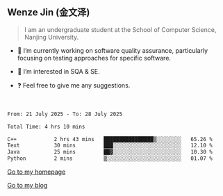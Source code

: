 ## Wenze Jin (金文泽)

> I am an undergraduate student at the School of Computer Science, Nanjing University.

- 🔭 I’m currently working on software quality assurance, particularly focusing on testing approaches for specific software.
  
- 🌱 I’m interested in SQA & SE.
  
- ❓ Feel free to give me any suggestions.  

<br>  

<!--START_SECTION:waka-->

```txt
From: 21 July 2025 - To: 28 July 2025

Total Time: 4 hrs 10 mins

C++            2 hrs 43 mins   ████████████████▒░░░░░░░░   65.26 %
Text           30 mins         ███░░░░░░░░░░░░░░░░░░░░░░   12.10 %
Java           25 mins         ██▓░░░░░░░░░░░░░░░░░░░░░░   10.30 %
Python         2 mins          ▒░░░░░░░░░░░░░░░░░░░░░░░░   01.07 %
```

<!--END_SECTION:waka-->

[Go to my homepage](https://wenzejin.github.io)

[Go to my blog](https://wenzejin.notion.site/Wenze-Jin-s-Blog-1635e9fa7b6d80b3adcedfacc74aa717?pvs=4)
